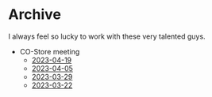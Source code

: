 # Archive

I always feel so lucky to work with these very talented guys.

- CO-Store meeting
  - [2023-04-19](research/CO-Store/2023-04-19.md)
  - [2023-04-05](research/CO-Store/2023-04-05.md)
  - [2023-03-29](research/CO-Store/2023-03-29.md)
  - [2023-03-22](research/CO-Store/2023-03-22.md)

